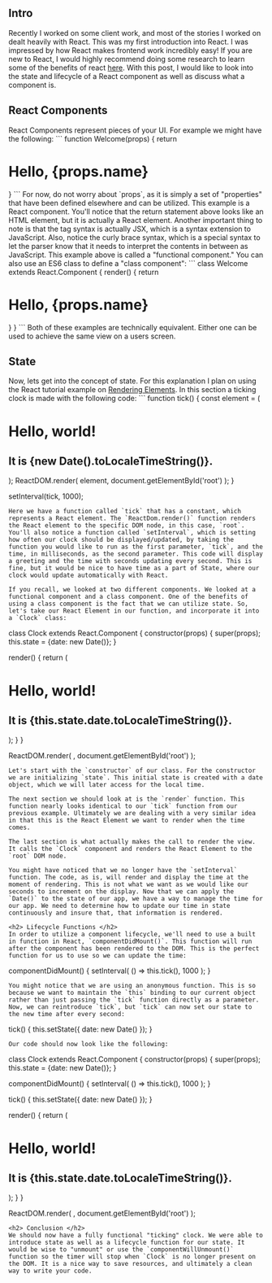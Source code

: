 <h2> Intro </h2> 
Recently I worked on some client work, and most of the stories I worked on dealt heavily with React. This was my first introduction into React. I was impressed by how React makes frontend work incredibly easy! If you are new to React, I would highly recommend doing some research to learn some of the benefits of react <a href="https://reactjs.org">here</a>. With this post, I would like to look into the state and lifecycle of a React component as well as discuss what a component is. 

<h2> React Components </h2>
React Components represent pieces of your UI. For example we might have the following:
```
function Welcome(props) {
  return <h1>Hello, {props.name}</h1>
}
``` 
For now, do not worry about `props`, as it is simply a set of "properties" that have been defined elsewhere and can be utilized. This example is a React component. You'll notice that the return statement above looks like an HTML element, but it is actually a React element. Another important thing to note is that the tag syntax is actually JSX, which is a syntax extension to JavaScript. Also, notice the curly brace syntax, which is a special syntax to let the parser know that it needs to interpret the contents in between as JavaScript. This example above is called a "functional component." You can also use an ES6 class to define a "class component":
```
class Welcome extends React.Component {
  render() {
    return <h1>Hello, {props.name}</h1>
  } 
}
```
Both of these examples are technically equivalent. Either one can be used to achieve the same view on a users screen.

<h2> State </h2>
Now, lets get into the concept of state. For this explanation I plan on using the React tutorial example on <a href="https://reactjs.org/docs/rendering-elements.html#updating-the-rendered-element">Rendering Elements</a>. In this section a ticking clock is made with the following code:
```
function tick() {
  const element = (
    <div>
      <h1>Hello, world!</h1>
      <h2>It is {new Date().toLocaleTimeString()}.</h2>
    </div>
  );
  ReactDOM.render(
    element,
    document.getElementById('root')
  );
}

setInterval(tick, 1000);
``` 
Here we have a function called `tick` that has a constant, which represents a React element. The `ReactDom.render()` function renders the React element to the specific DOM node, in this case, `root`. You'll also notice a function called `setInterval`, which is setting how often our clock should be displayed/updated, by taking the function you would like to run as the first parameter, `tick`, and the time, in milliseconds, as the second parameter. This code will display a greeting and the time with seconds updating every second. This is fine, but it would be nice to have time as a part of State, where our clock would update automatically with React.

If you recall, we looked at two different components. We looked at a functional component and a class component. One of the benefits of using a class component is the fact that we can utilize state. So, let's take our React Element in our function, and incorporate it into a `Clock` class:
```
class Clock extends React.Component {
  constructor(props) {
    super(props);
    this.state = {date: new Date()};
  }

  render() {
    return (
      <div>
        <h1>Hello, world!</h1>
        <h2>It is {this.state.date.toLocaleTimeString()}.</h2>
      </div>
    );
  }
}

ReactDOM.render(
  <Clock />,
  document.getElementById('root')
);
```
Let's start with the `constructor` of our class. For the constructor we are initializing `state`. This initial state is created with a date object, which we will later access for the local time.

The next section we should look at is the `render` function. This function nearly looks identical to our `tick` function from our previous example. Ultimately we are dealing with a very similar idea in that this is the React Element we want to render when the time comes.

The last section is what actually makes the call to render the view. It calls the `Clock` component and renders the React Element to the `root` DOM node.

You might have noticed that we no longer have the `setInterval` function. The code, as is, will render and display the time at the moment of rendering. This is not what we want as we would like our seconds to increment on the display. Now that we can apply the `Date()` to the state of our app, we have a way to manage the time for our app. We need to determine how to update our time in state continuously and insure that, that information is rendered.  

<h2> Lifecycle Functions </h2>
In order to utilize a component lifecycle, we'll need to use a built in function in React, `componentDidMount()`. This function will run after the component has been rendered to the DOM. This is the perfect function for us to use so we can update the time:
```
componentDidMount() {
  setInterval( 
    () => this.tick(),
    1000
  );
}
```
You might notice that we are using an anonymous function. This is so because we want to maintain the `this` binding to our current object rather than just passing the `tick` function directly as a parameter. Now, we can reintroduce `tick`, but `tick` can now set our state to the new time after every second:
```
tick() {
  this.setState({
    date: new Date()
  });
}
```
Our code should now look like the following:
```
class Clock extends React.Component {
  constructor(props) {
    super(props);
    this.state = {date: new Date()};
  }

  componentDidMount() {
    setInterval(
      () => this.tick(),
      1000
    );
  }

  tick() {
    this.setState({
      date: new Date()
    });
  }

  render() {
    return (
      <div>
        <h1>Hello, world!</h1>
        <h2>It is {this.state.date.toLocaleTimeString()}.
         </h2>
      </div>
    );
  }
}

ReactDOM.render(
  <Clock />,
  document.getElementById('root')
);
```
<h2> Conclusion </h2>
We should now have a fully functional "ticking" clock. We were able to introduce state as well as a lifecycle function for our state. It would be wise to "unmount" or use the `componentWillUnmount()` function so the timer will stop when `Clock` is no longer present on the DOM. It is a nice way to save resources, and ultimately a clean way to write your code.
